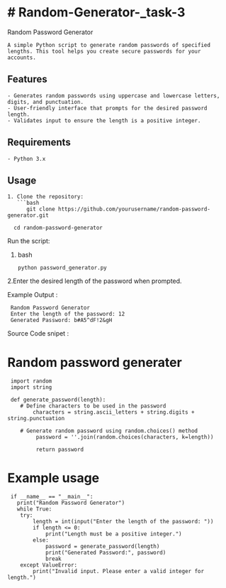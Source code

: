 <h1># Random-Generator-_task-3</h1>

Random Password Generator

    A simple Python script to generate random passwords of specified lengths. This tool helps you create secure passwords for your accounts.

## Features

    - Generates random passwords using uppercase and lowercase letters, digits, and punctuation.
    - User-friendly interface that prompts for the desired password length.
    - Validates input to ensure the length is a positive integer.

## Requirements

    - Python 3.x

## Usage

    1. Clone the repository:
       ```bash
          git clone https://github.com/yourusername/random-password-generator.git
          
      cd random-password-generator
      
Run the script:

  1. bash

         python password_generator.py
      
  2.Enter the desired length of the password when prompted.

Example Output : 

     Random Password Generator
     Enter the length of the password: 12
     Generated Password: b#A5^dF!2&gH

     
Source Code snipet : 

# Random password generater
             
     import random       
     import string

     def generate_password(length):
        # Define characters to be used in the password
            characters = string.ascii_letters + string.digits + string.punctuation

        # Generate random password using random.choices() method
             password = ''.join(random.choices(characters, k=length))

             return password

# Example usage

     if __name__ == "__main__":
       print("Random Password Generator")
       while True:
        try:
            length = int(input("Enter the length of the password: "))
            if length <= 0:
                print("Length must be a positive integer.")
            else:
                password = generate_password(length)
                print("Generated Password:", password)
                break
        except ValueError:
            print("Invalid input. Please enter a valid integer for length.")

